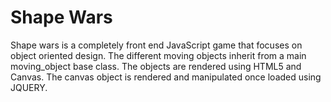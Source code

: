 # Shape Wars

Shape wars is a completely front end JavaScript game that focuses on object oriented design.  The different moving objects inherit from a main moving_object base class.  The objects are rendered using HTML5 and Canvas.  The canvas object is rendered and manipulated once loaded using JQUERY.
